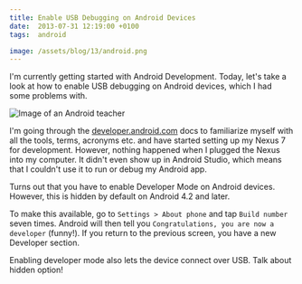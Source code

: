 ```yaml
---
title: Enable USB Debugging on Android Devices
date:  2013-07-31 12:19:00 +0100
tags:  android

image: /assets/blog/13/android.png
---
```


I'm currently getting started with Android Development. Today, let's take a look
at how to enable USB debugging on Android devices, which I had some problems with.

![Image of an Android teacher]({{page.image}})

I'm going through the [developer.android.com](http://developer.android.com) docs to familiarize myself with all the tools, terms, acronyms etc. and have started setting up my Nexus 7 for development. However, nothing happened when I plugged the Nexus into my computer. It didn't even show up in Android Studio, which means that I couldn't use it to run or debug my Android app.

Turns out that you have to enable Developer Mode on Android devices. However, this is hidden by default on Android 4.2 and later.

To make this available, go to `Settings > About phone` and tap `Build number` seven times. Android will then tell you `Congratulations, you are now a developer` (funny!). If you return to the previous screen, you have a new Developer section. 

Enabling developer mode also lets the device connect over USB. Talk about hidden option!